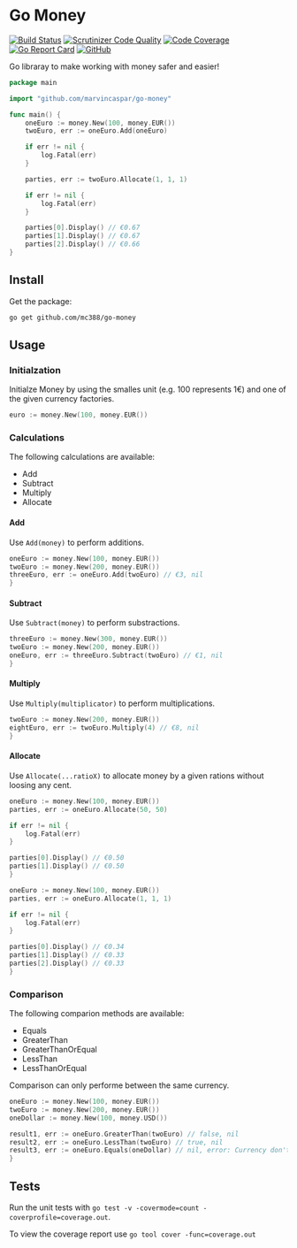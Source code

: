 # Go Money

[![Build Status](https://travis-ci.org/marvincaspar/go-money.svg?branch=master)](https://travis-ci.org/marvincaspar/go-money)
[![Scrutinizer Code Quality](https://scrutinizer-ci.com/g/mc388/go-money/badges/quality-score.png?b=master)](https://scrutinizer-ci.com/g/mc388/go-money/?branch=master)
[![Code Coverage](https://scrutinizer-ci.com/g/mc388/go-money/badges/coverage.png?b=master)](https://scrutinizer-ci.com/g/mc388/go-money/?branch=master)
[![Go Report Card](https://goreportcard.com/badge/github.com/marvincaspar/go-money)](https://goreportcard.com/report/github.com/marvincaspar/go-money)
[![GitHub](https://img.shields.io/github/license/mashape/apistatus.svg)](https://github.com/marvincaspar/go-money)


Go libraray to make working with money safer and easier!

```go
package main

import "github.com/marvincaspar/go-money"

func main() {
    oneEuro := money.New(100, money.EUR())
    twoEuro, err := oneEuro.Add(oneEuro)

    if err != nil {
        log.Fatal(err)
    }

    parties, err := twoEuro.Allocate(1, 1, 1)

    if err != nil {
        log.Fatal(err)
    }

    parties[0].Display() // €0.67
    parties[1].Display() // €0.67
    parties[2].Display() // €0.66
}
```

## Install

Get the package:
```sh
go get github.com/mc388/go-money
```

## Usage

### Initialzation

Initialze Money by using the smalles unit (e.g. 100 represents 1€) and one of the given currency factories.

```go
euro := money.New(100, money.EUR())
```

### Calculations

The following calculations are available:
* Add
* Subtract
* Multiply
* Allocate

#### Add

Use `Add(money)` to perform additions.


```go
oneEuro := money.New(100, money.EUR())
twoEuro := money.New(200, money.EUR())
threeEuro, err := oneEuro.Add(twoEuro) // €3, nil
}
```

#### Subtract

Use `Subtract(money)` to perform substractions.


```go
threeEuro := money.New(300, money.EUR())
twoEuro := money.New(200, money.EUR())
oneEuro, err := threeEuro.Subtract(twoEuro) // €1, nil
}
```

#### Multiply

Use `Multiply(multiplicator)` to perform multiplications.


```go
twoEuro := money.New(200, money.EUR())
eightEuro, err := twoEuro.Multiply(4) // €8, nil
}
```

#### Allocate

Use `Allocate(...ratioX)` to allocate money by a given rations without loosing any cent.


```go
oneEuro := money.New(100, money.EUR())
parties, err := oneEuro.Allocate(50, 50)

if err != nil {
    log.Fatal(err)
}

parties[0].Display() // €0.50
parties[1].Display() // €0.50
}
```


```go
oneEuro := money.New(100, money.EUR())
parties, err := oneEuro.Allocate(1, 1, 1)

if err != nil {
    log.Fatal(err)
}

parties[0].Display() // €0.34
parties[1].Display() // €0.33
parties[2].Display() // €0.33
}
```

### Comparison

The following comparion methods are available:
* Equals
* GreaterThan
* GreaterThanOrEqual
* LessThan
* LessThanOrEqual

Comparison can only performe between the same currency.

```go
oneEuro := money.New(100, money.EUR())
twoEuro := money.New(200, money.EUR())
oneDollar := money.New(100, money.USD())

result1, err := oneEuro.GreaterThan(twoEuro) // false, nil
result2, err := oneEuro.LessThan(twoEuro) // true, nil
result3, err := oneEuro.Equals(oneDollar) // nil, error: Currency don't match
}
```

## Tests

Run the unit tests with `go test -v -covermode=count -coverprofile=coverage.out`.

To view the coverage report use `go tool cover -func=coverage.out`
